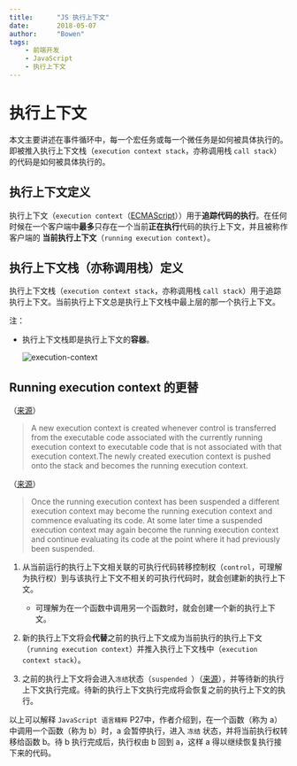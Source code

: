 ```yaml
---
title:      "JS 执行上下文"
date:       2018-05-07
author:     "Bowen"
tags:
    - 前端开发
    - JavaScript
    - 执行上下文
---
```


# 执行上下文

本文主要讲述在事件循环中，每一个宏任务或每一个微任务是如何被具体执行的。即被推入执行上下文栈（`execution context stack`，亦称调用栈 `call stack`）的代码是如何被具体执行的。

## 执行上下文定义

执行上下文（`execution context`（[ECMAScript][ECMAScript-execution-context]））用于**追踪代码的执行**。在任何时候在一个客户端中**最多**只存在一个当前**正在执行**代码的执行上下文，并且被称作客户端的 **当前执行上下文**（`running execution context`）。

## 执行上下文栈（亦称调用栈）定义

执行上下文栈（`execution context stack`，亦称调用栈 `call stack`）用于追踪执行上下文。当前执行上下文总是执行上下文栈中最上层的那一个执行上下文。

注：
  - 执行上下文栈即是执行上下文的**容器**。

      ![execution-context][execution-context]

[execution-context]:https://raw.githubusercontent.com/lbwa/lbwa.github.io/master/images/post/execution-context/execution-context.png

## Running execution context 的更替

（[来源][ECMAScript-execution-context]）

> A new execution context is created whenever control is transferred from the executable code associated with the currently running execution context to executable code that is not associated with that execution context.The newly created execution context is pushed onto the stack and becomes the running execution context.

（[来源][suspended]）

> Once the running execution context has been suspended a different execution context may become the running execution context and commence evaluating its code. At some later time a suspended execution context may again become the running execution context and continue evaluating its code at the point where it had previously been suspended. 

1. 从当前运行的执行上下文相关联的可执行代码转移控制权（`control`，可理解为执行权）到与该执行上下文不相关的可执行代码时，就会创建新的执行上下文。

    - 可理解为在一个函数中调用另一个函数时，就会创建一个新的执行上下文。

2. 新的执行上下文将会**代替**之前的执行上下文成为当前执行的执行上下文（`running execution context`）并推入执行上下文栈中（`execution context stack`）。

3. 之前的执行上下文将会进入`冻结`状态（`suspended `）（[来源][suspended]），并等待新的执行上下文执行完成。待新的执行上下文执行完成将会恢复之前的执行上下文的执行。

以上可以解释 `JavaScript 语言精粹` P27中，作者介绍到，在一个函数（称为 a）中调用一个函数（称为 b）时，a 会暂停执行，进入 `冻结` 状态，并将当前执行权转移给函数 b。待 b 执行完成后，执行权由 b 回到 a，这样 a 得以继续恢复执行接下来的代码。

[ECMAScript-execution-context]:https://www.ecma-international.org/ecma-262/#sec-execution-contexts

[suspended]:https://www.ecma-international.org/ecma-262/#table-22
